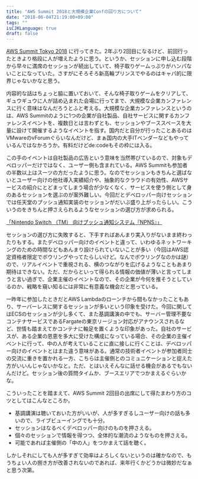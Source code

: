 ```yaml
---
title: "AWS Summit 2018と大規模企業Confの回り方について"
date: "2018-06-04T21:19:00+09:00"
tags: ""
isCJKLanguage: true
draft: false
---
```


[AWS Summit Tokyo 2018](https://www.awssummit.tokyo/tokyo/) に行ってきた。2年ぶり2回目になるけど、前回行ったときより格段に人が増えたように思う。というか、セッションに申し込む段階から早々に満席のセッションが続出していて、椅子取りゲームっぷりがハンパないことになっていた。さすがにそろそろ新高輪プリンスでやるのはキャパ的に限界じゃないかなと思う。

内容的な話はちょっと脇に置いておいて、そんな椅子取りゲームをクリアして、ギュウギュウに人が詰め込まれた会場に行ってまで、大規模な企業カンファレンスに行く意味はなんだろうとふと考える。大規模な企業カンファレンスというのは、AWS Summitのように1つの企業が自社製品、自社サービスに関するカンファレンスイベントを、複数日とは言わずとも、セッションやブーススペースを大量に設けて開催するようなイベントを指す。国内だと自分が行ったことあるのはVMwareのvForumぐらいなんだけど、まぁ国内の大手ITベンダーなどもやっているんではなかろうか。有料だけどde:codeもその枠には入る。

この手のイベントは自社製品の広告という意味を当然帯びているので、対象もデベロッパーだけではなく、ユーザー側も含まれている。AWS Summitも参加者の半数以上はスーツの方だったように思う。なのでセッションもきちんと選ばないとユーザー向けの他社導入実績紹介や、抽象的なクラウドの有効性、AWSサービスの紹介にとどまってしまう場合が少なくなく、サービスを使う側として身のあるセッションを選ぶのが案外難しい。今回だとデベロッパー向けセッションでは任天堂のプッシュ通知実装のセッションがだいぶ盛り上がったらしい。こういうのをきちんと押さえられるようなセッションの選び方が求められる。

[「Nintendo Switch （TM） 向けプッシュ通知システム『NPNS』」](https://twitter.com/i/moments/1001726261884944384)

セッションの選び方に失敗すると、下手すればあんまり実入りがないまま終わったりもする。またデベロッパー向けのイベントと違って、いわゆるネットワーキングのための時間などもあんまり設けられていないことが多い（今回はAWS認定資格者限定でボウリングやってたらしいけど。なんでボウリングなのかは謎）ので、リアルイベントで重視される、横のつながりを広げるようなこともあまり期待はできない。ただ、だからといって得られる情報の価値が薄いと言ってしまうと言い過ぎで、企業主催のイベントなので、その企業が今何を推そうとしているのか、戦略を窺い知るには非常に有意義な機会だと思っている。

一昨年に参加したときだとAWS Lambdaのローンチから間もなかったこともあり、サーバーレスに関するセッションが多いという印象を受けた。今回に関してはECSのセッションが少し多くて、また基調講演の中でも、サーバー管理不要なコンテナサービスであるFargateの東京リージョン対応がアナウンスされるなど、世情も踏まえてかコンテナに軸足を置くような印象があった。自社のサービスが、ある企業の恩恵を多大に受けた構成になっている場合、その企業の主催イベントに行って、中の人が考えていることに直に接しに行くことは、デベロッパー向けのイベントとはまた違う意味がある。通常の技術者イベントが参加者同士の交流に重きを置かれる一方、こちらは主催側とのコミュニケーションと捉えた方がいいんじゃないかなと。ただ、とはいえそんなに話せる機会があるでもないんだけど。セッション後の質問タイムか、ブースエリアでつかまえるぐらいかな。

こういったことを踏まえて、AWS Summit 2回目の出席にして得たまわり方のコツとしてはこんなところか。

* 基調講演は聴いておいた方がいいが、人が多すぎるしユーザー向けの話も多いので、ライブビューイングでも十分。
* セッションはなるべくデベロッパー向けのものを押さえる。
* 個々のセッションで情報を得つつ、全体的な潮流のようなものを押さえる。
* 可能であれば主催側の「中の人」をつかまえて話を聴く。

しかしそれにしても人が多すぎて効率はよろしくないというのは確かなので、もうちょい人の捌き方が改善されないのであれば、来年行くかどうかは微妙だなぁと思う次第。

